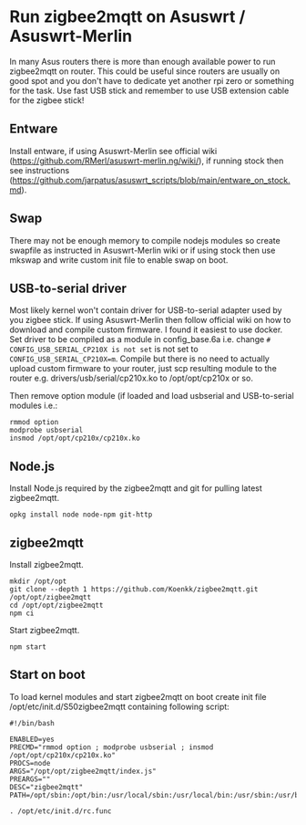# Run zigbee2mqtt on Asuswrt / Asuswrt-Merlin
In many Asus routers there is more than enough available power to run zigbee2mqtt on router. This could be useful since routers are usually on good spot and you don't have to dedicate yet another rpi zero or something for the task. Use fast USB stick and remember to use USB extension cable for the zigbee stick!

## Entware
Install entware, if using Asuswrt-Merlin see official wiki (https://github.com/RMerl/asuswrt-merlin.ng/wiki/), if running stock then see instructions (https://github.com/jarpatus/asuswrt_scripts/blob/main/entware_on_stock.md).

## Swap
There may not be enough memory to compile nodejs modules so create swapfile as instructed in Asuswrt-Merlin wiki or if using stock then use mkswap and write custom init file to enable swap on boot.  

## USB-to-serial driver
Most likely kernel won't contain driver for USB-to-serial adapter used by you zigbee stick. If using Asuswrt-Merlin then follow official wiki on how to download and compile custom firmware. I found it easiest to use docker. Set driver to be compiled as a module in config_base.6a i.e. change `# CONFIG_USB_SERIAL_CP210X is not set` is not set to `CONFIG_USB_SERIAL_CP210X=m`. Compile but there is no need to actually upload custom firmware to your router, just scp resulting module to the router e.g. drivers/usb/serial/cp210x.ko to /opt/opt/cp210x or so.

Then remove option module (if loaded and load usbserial and USB-to-serial modules i.e.:
```
rmmod option
modprobe usbserial
insmod /opt/opt/cp210x/cp210x.ko
```

## Node.js
Install Node.js required by the zigbee2mqtt and git for pulling latest zigbee2mqtt.

```
opkg install node node-npm git-http
```

## zigbee2mqtt
Install zigbee2mqtt.

```
mkdir /opt/opt
git clone --depth 1 https://github.com/Koenkk/zigbee2mqtt.git /opt/opt/zigbee2mqtt
cd /opt/opt/zigbee2mqtt
npm ci
```

Start zigbee2mqtt.
```
npm start
```

## Start on boot
To load kernel modules and start zigbee2mqtt on boot create init file /opt/etc/init.d/S50zigbee2mqtt containing following script:

```
#!/bin/bash

ENABLED=yes
PRECMD="rmmod option ; modprobe usbserial ; insmod /opt/opt/cp210x/cp210x.ko"
PROCS=node
ARGS="/opt/opt/zigbee2mqtt/index.js"
PREARGS=""
DESC="zigbee2mqtt"
PATH=/opt/sbin:/opt/bin:/usr/local/sbin:/usr/local/bin:/usr/sbin:/usr/bin:/sbin:/bin

. /opt/etc/init.d/rc.func
```




